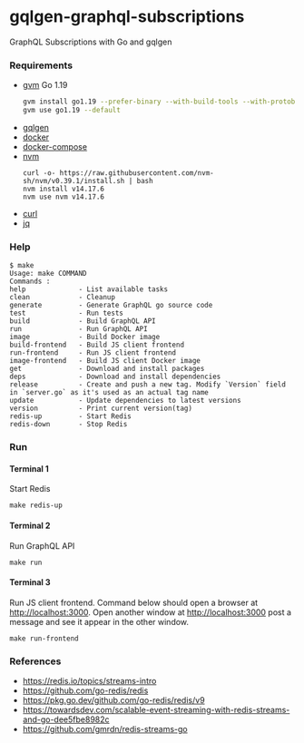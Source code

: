 # gqlgen-graphql-subscriptions

GraphQL Subscriptions with Go and gqlgen

### Requirements

* [gvm](https://github.com/moovweb/gvm) Go 1.19
    ```bash
    gvm install go1.19 --prefer-binary --with-build-tools --with-protobuf
    gvm use go1.19 --default
    ```
- [gqlgen](https://github.com/99designs/gqlgen)
- [docker](https://docs.docker.com/engine/install/)
- [docker-compose](https://docs.docker.com/compose/install/)
- [nvm](https://github.com/nvm-sh/nvm#install--update-script)
  ```shell
  curl -o- https://raw.githubusercontent.com/nvm-sh/nvm/v0.39.1/install.sh | bash
  nvm install v14.17.6
  nvm use nvm v14.17.6
  ```
- [curl](https://help.ubidots.com/en/articles/2165289-learn-how-to-install-run-curl-on-windows-macosx-linux)
- [jq](https://github.com/stedolan/jq/wiki/Installation)

### Help

```text
$ make
Usage: make COMMAND
Commands :
help             - List available tasks
clean            - Cleanup
generate         - Generate GraphQL go source code
test             - Run tests
build            - Build GraphQL API
run              - Run GraphQL API
image            - Build Docker image
build-frontend   - Build JS client frontend
run-frontend     - Run JS client frontend
image-frontend   - Build JS client Docker image
get              - Download and install packages
deps             - Download and install dependencies
release          - Create and push a new tag. Modify `Version` field in `server.go` as it's used as an actual tag name
update           - Update dependencies to latest versions
version          - Print current version(tag)
redis-up         - Start Redis
redis-down       - Stop Redis
```
### Run

#### Terminal 1

Start Redis
```shell
make redis-up
```

#### Terminal 2

Run GraphQL API
```shell
make run
```

#### Terminal 3

Run JS client frontend. Command below should open a browser at [http://localhost:3000](http://localhost:3000).
Open another window at [http://localhost:3000](http://localhost:3000) post a message and see it appear in the other window.

```shell
make run-frontend
```

### References

* https://redis.io/topics/streams-intro
* https://github.com/go-redis/redis
* https://pkg.go.dev/github.com/go-redis/redis/v9
* https://towardsdev.com/scalable-event-streaming-with-redis-streams-and-go-dee5fbe8982c
* https://github.com/gmrdn/redis-streams-go
